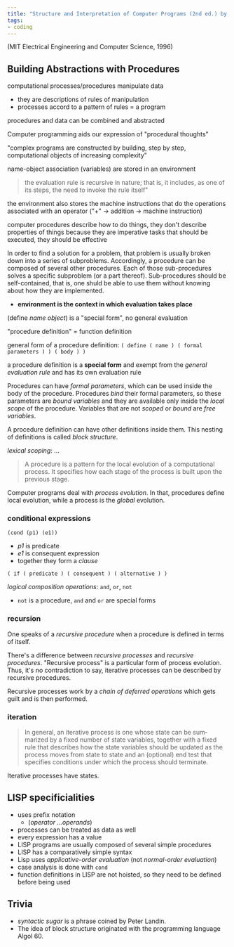 ```yaml
---
title: "Structure and Interpretation of Computer Programs (2nd ed.) by Harold Abelson & Gerald Jay Sussman"
tags: 
- coding
---
```


(MIT Electrical Engineering and Computer Science, 1996)

## Building Abstractions with Procedures

computational processes/procedures manipulate data

*   they are descriptions of rules of manipulation
*   processes accord to a pattern of rules = a program

procedures and data can be combined and abstracted

Computer programming aids our expression of "procedural thoughts"

"complex programs are constructed by building, step by step, computational objects of increasing complexity"

name-object association (variables) are stored in an environment

> the evaluation rule is recursive in nature; that is, it includes, as one of its steps, the need to invoke the rule itself"

the environment also stores the machine instructions that do the operations associated with an operator ("+" -> addition -> machine instruction)

computer procedures describe how to do things, they don't describe properties of things
because they are imperative tasks that should be executed, they should be effective 

In order to find a solution for a problem, that problem is usually broken down into a series of subproblems. Accordingly, a procedure can be composed of several other procedures. Each of those sub-procedures solves a specific subproblem (or a part thereof). Sub-procedures should be self-contained, that is, one shuld be able to use them without knowing about how they are implemented.

* __environment is the context in which evaluation takes place__

(define _name_ _object_) is a "special form", no general evaluation

<!-- * "Numbers and arithmetic operations are primitive data and procedures."
* "Nesting of combinations provides a means of combining operations."
* "Definitions that associate names with values provide a limited means of abstraction." -->

"procedure definition" = function definition

general form of a procedure definition: 
`( define ( name ) ( formal parameters ) ) ( body ) )`

a procedure definition is a **special form** and exempt from the *general evaluation rule* and has its own evaluation rule


Procedures can have *formal parameters*, which can be used inside the body of the procedure. Procedures *bind* their formal parameters, so these parameters are *bound variables* and they are available only inside the *local scope* of the procedure. Variables that are not *scoped* or *bound* are *free variables*.

A procedure definition can have other definitions inside them. This nesting of definitions is called *block structure*. 

*lexical scoping*: ...

> A procedure is a pattern for the local evolution of a computational pro­cess. It specifies how each stage of the process is built upon the previous stage.

Computer programs deal with *process evolution*. In that, procedures define local evolution, while a process is the *global* evolution.

### conditional  expressions

`(cond (p1) (e1))` 

- *p1* is predicate
- *e1* is consequent expression
- together they form a *clause* 

`( if ( predicate ) ( consequent ) ( alternative ) )`

*logical composition operations*: `and`, `or`, `not`
- `not` is a procedure, `and` and `or` are special forms

### recursion

One speaks of a *recursive procedure* when a procedure is defined in terms of itself.

There's a difference between *recursive processes* and *recursive procedures*. "Recursive process" is a particular form of process evolution. 
Thus, it's no contradiction to say, iterative processes can be described by recursive procedures.

Recursive processes work by a *chain of deferred operations* which gets guilt and is then performed.


### iteration 

> In general, an iterative process is one whose state can be sum­marized by a fixed number of state variables, together with a fixed rule that describes how the state variables should be updated as the process moves from state to state and an (optional) end test that specifies con­ditions under which the process should terminate. 

Iterative processes have states.

## LISP specificialities

*   uses prefix notation
    *   (_operator_ _...operands_)
*   processes can be treated as data as well
*   every expression has a value
*   LISP programs are usually composed of several simple procedures
* LISP has a comparatively simple syntax
* Lisp uses *applicative-order evaluation* (not *normal-order evaluation*)
* case analysis is done with `cond`
* function definitions in LISP are not hoisted, so they need to be defined before being used
## Trivia

* _syntactic sugar_ is a phrase coined by Peter Landin.
* The idea of block structure originated with the programming language Algol 60.
